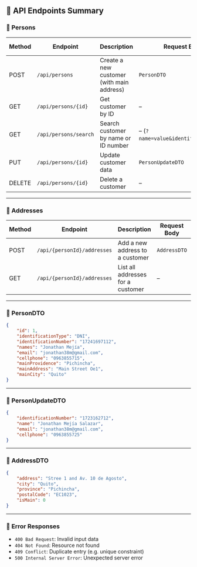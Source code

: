 ## 📘 API Endpoints Summary

### 🔹 Persons

| Method | Endpoint                    | Description                                      | Request Body                           | Response Status |
|--------|-----------------------------|--------------------------------------------------|----------------------------------------|------------------|
| POST   | `/api/persons`              | Create a new customer (with main address)        | `PersonDTO`                            | 201 Created      |
| GET    | `/api/persons/{id}`         | Get customer by ID                               | –                                      | 200 OK / 404     |
| GET    | `/api/persons/search`       | Search customer by name or ID number             | – (`?name=value&identification=123`)   | 200 OK / 404     |
| PUT    | `/api/persons/{id}`         | Update customer data                             | `PersonUpdateDTO`                      | 200 OK / 404     |
| DELETE | `/api/persons/{id}`         | Delete a customer                                | –                                      | 204 No Content   |

---

### 🔹 Addresses

| Method | Endpoint                          | Description                                | Request Body      | Response Status |
|--------|-----------------------------------|--------------------------------------------|-------------------|------------------|
| POST   | `/api/{personId}/addresses`       | Add a new address to a customer            | `AddressDTO`      | 201 Created      |
| GET    | `/api/{personId}/addresses`       | List all addresses for a customer          | –                 | 200 OK / 404     |

---

### 🔹 PersonDTO
```json
{
    "id": 1,
    "identificationType": "DNI",
    "identificationNumber": "17241697112",
    "names": "Jonathan Mejía",
    "email": "jonathan38m@gmail.com",
    "cellphone": "0963855715",
    "mainProvidence": "Pichincha",
    "mainAddress": "Main Street Oe1",
    "mainCity": "Quito"
}
```
---

### 🔹 PersonUpdateDTO
```json
{
    "identificationNumber": "1723162712",
    "name": "Jonathan Mejía Salazar",
    "email": "jonathan38m@gmail.com",
    "cellphone": "0963855725"
}
```
---

### 🔹 AddressDTO
```json
{
    "address": "Stree 1 and Av. 10 de Agosto",
    "city": "Quito",
    "province": "Pichincha",
    "postalCode": "EC1023",
    "isMain": 0
}
```
---

### 🔹 Error Responses

- `400 Bad Request`: Invalid input data
- `404 Not Found`: Resource not found
- `409 Conflict`: Duplicate entry (e.g. unique constraint)
- `500 Internal Server Error`: Unexpected server error
